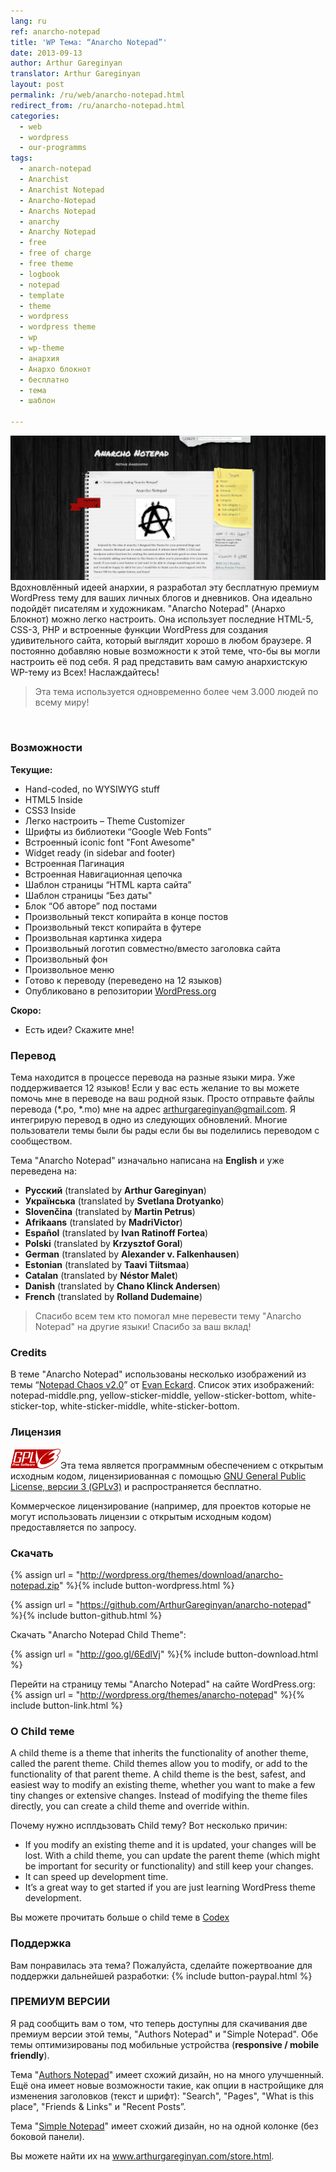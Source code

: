 ```yaml
---
lang: ru
ref: anarcho-notepad
title: 'WP Тема: “Anarcho Notepad”'
date: 2013-09-13
author: Arthur Gareginyan
translator: Arthur Gareginyan
layout: post
permalink: /ru/web/anarcho-notepad.html
redirect_from: /ru/anarcho-notepad.html
categories:
  - web
  - wordpress
  - our-programms
tags:
  - anarch-notepad
  - Anarchist
  - Anarchist Notepad
  - Anarcho-Notepad
  - Anarchs Notepad
  - anarchy
  - Anarchy Notepad
  - free
  - free of charge
  - free theme
  - logbook
  - notepad
  - template
  - theme
  - wordpress
  - wordpress theme
  - wp
  - wp-theme
  - анархия
  - Анархо блокнот
  - бесплатно
  - тема
  - шаблон

---
```

![WP Theme Anarcho Notepad](/images/projects/anarcho-notepad/preview.png)
Вдохновлённый идеей анархии, я разработал эту бесплатную премиум WordPress тему для ваших личных блогов и дневников. Она идеально подойдёт писателям и художникам. "Anarcho Notepad" (Анархо Блокнот) можно легко настроить. Она использует последние HTML-5, CSS-3, PHP и встроенные функции WordPress для создания удивительного сайта, который выглядит хорошо в любом браузере. Я постоянно добавляю новые возможности к этой теме, что-бы вы могли настроить её под себя. Я рад представить вам самую анархистскую WP-тему из Всех! Наслаждайтесь!

>Эта тема используется одновременно более чем 3.000 людей по всему миру!

<br>

### Возможности

**Текущие:**

   * Hand-coded, no WYSIWYG stuff
   * HTML5 Inside
   * CSS3 Inside
   * Легко настроить – Theme Customizer
   * Шрифты из библиотеки “Google Web Fonts”
   * Встроенный iconic font "Font Awesome"
   * Widget ready (in sidebar and footer)
   * Встроенная Пагинация
   * Встроенная Навигационная цепочка
   * Шаблон страницы “HTML карта сайта”
   * Шаблон страницы “Без даты"
   * Блок “Об авторе” под постами
   * Произвольный текст копирайта в конце постов
   * Произвольный текст копирайта в футере
   * Произвольная картинка хидера
   * Произвольный логотип совместно/вместо заголовка сайта
   * Произвольный фон
   * Произвольное меню
   * Готово к переводу (переведено на 12 языков)
   * Опубликовано в репозитории [WordPress.org](http://wordpess.org/)

**Скоро:**
	
   * Есть идеи? Скажите мне!


### Перевод

Тема находится в процессе перевода на разные языки мира. Уже поддерживается 12 языков! Если у вас есть желание то вы можете помочь мне в переводе на ваш родной язык. Просто отправьте файлы перевода (*.po, *.mo) мне на адрес arthurgareginyan@gmail.com. Я интегрирую перевод в одно из следующих обновлений. Многие пользователи темы были бы рады если бы вы поделились переводом с сообществом.

Тема "Anarcho Notepad" изначально написана на **English** и уже переведена на:

* **Русский** (translated by **Arthur Gareginyan**)
* **Українська** (translated by **Svetlana Drotyanko**)
* **Slovenčina** (translated by **Martin Petrus**)
* **Afrikaans** (translated by **MadriVictor**)
* **Español** (translated by **Ivan Ratinoff Fortea**)
* **Polski** (translated by **Krzysztof Goral**)
* **German** (translated by **Alexander v. Falkenhausen**)
* **Estonian** (translated by **Taavi Tiitsmaa**)
* **Catalan** (translated by **Néstor Malet**)
* **Danish** (translated by **Chano Klinck Andersen**)
* **French** (translated by **Rolland Dudemaine**)

>Спасибо всем тем кто помогал мне перевести тему "Anarcho Notepad" на другие языки! Спасибо за ваш вклад!


### Credits

В теме "Anarcho Notepad" использованы несколько изображений из темы “<a href="http://www.notepadchaos.com/" target="_blank" rel="nofollow">Notepad Chaos  v2.0</a>” от <a href="http://www.evaneckard.com/" target="_blank" rel="nofollow">Evan Eckard</a>. Список этих изображений: notepad-middle.png, yellow-sticker-middle, yellow-sticker-bottom, white-sticker-top, white-sticker-middle, white-sticker-bottom.


### Лицензия

<img src="/images/gplv3.png" alt="gplv3" width="80" class="alignleft" style="border:none;" />Эта тема является программным обеспечением с открытым исходным кодом, лицензириованная с помощью <a href="http://www.gnu.org/licenses/gpl-3.0.html" title="GPLv3" target="_blank">GNU General Public License, версии 3 (GPLv3)</a> и распространяется бесплатно.

Коммерческое лицензирование (например, для проектов которые не могут использовать лицензии с открытым исходным кодом) предоставляется по запросу.


### Скачать

{% assign url = "http://wordpress.org/themes/download/anarcho-notepad.zip" %}{% include button-wordpress.html %}

{% assign url = "https://github.com/ArthurGareginyan/anarcho-notepad" %}{% include button-github.html %}

Скачать "Anarcho Notepad Child Theme":

{% assign url = "http://goo.gl/6EdlVj" %}{% include button-download.html %}

Перейти на страницу темы "Anarcho Notepad" на сайте WordPress.org:
{% assign url = "http://wordpress.org/themes/anarcho-notepad" %}{% include button-link.html %}



### О Child теме

A child theme is a theme that inherits the functionality of another theme, called the parent theme. Child themes allow you to modify, or add to the functionality of that parent theme. A child theme is the best, safest, and easiest way to modify an existing theme, whether you want to make a few tiny changes or extensive changes. Instead of modifying the theme files directly, you can create a child theme and override within.

Почему нужно исплдьзовать Child тему? Вот несколько причин:

* If you modify an existing theme and it is updated, your changes will be lost. With a child theme, you can update the parent theme (which might be important for security or functionality) and still keep your changes.
* It can speed up development time.
* It’s a great way to get started if you are just learning WordPress theme development.

Вы можете прочитать больше о child теме в <a href="http://codex.wordpress.org/Child_Themes" target="_blank" rel="nofollow">Codex</a>


### Поддержка

Вам понравилась эта тема? Пожалуйста, сделайте пожертвоание для поддержки дальнейшей разработки:
{% include button-paypal.html %}


### ПРЕМИУМ ВЕРСИИ

Я рад сообщить вам о том, что теперь доступны для скачивания две премиум версии этой темы, "Authors Notepad" и "Simple Notepad". Обе темы оптимизированы под мобильные устройства (**responsive / mobile friendly**).

Тема "<a href="https://gum.co/SDkDb" target="_blank">Authors Notepad</a>" имеет схожий дизайн, но на много улучшенный. Ещё она имеет новые возможности такие, как опции в настройщике для изменения заголовков (текст и шрифт): "Search", "Pages", "What is this place", "Friends & Links" и "Recent Posts”. 

Тема "<a href="https://gum.co/simple-notepad" target="_blank">Simple Notepad</a>" имеет схожий дизайн, но на одной колонке (без боковой панели).

Вы можете найти их на <a href="https://www.arthurgareginyan.com/store.html" target="_blank">www.arthurgareginyan.com/store.html</a>.

